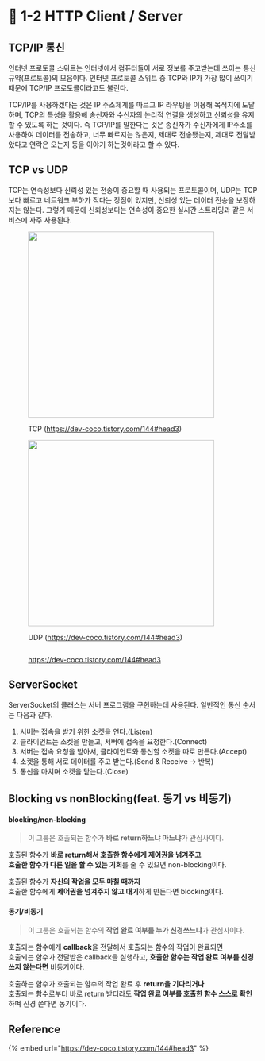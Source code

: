 # 🔸 1-2 HTTP Client / Server

## TCP/IP 통신

인터넷 프로토콜 스위트는 인터넷에서 컴퓨터들이 서로 정보를 주고받는데 쓰이는 통신규약(프로토콜)의 모음이다. 인터넷 프로토콜 스위트 중 TCP와 IP가 가장 많이 쓰이기 때문에 TCP/IP  프로토콜이라고도 불린다.

TCP/IP를 사용하겠다는 것은 IP 주소체계를 따르고 IP 라우팅을 이용해 목적지에 도달하며, TCP의 특성을 활용해 송신자와 수신자의 논리적 연결을 생성하고 신뢰성을 유지할 수 있도록 하는 것이다. 즉 TCP/IP를 말한다는 것은 송신자가 수신자에게 IP주소를 사용하여 데이터를 전송하고, 너무 빠르지는 않은지, 제대로 전송됐는지, 제대로 전달받았다고 연락은 오는지 등을 이야기 하는것이라고 할 수 있다.

## TCP vs UDP

TCP는 연속성보다 신뢰성 있는 전송이 중요할 때 사용되는 프로토콜이며, UDP는 TCP보다 빠르고 네트워크 부하가 적다는 장점이 있지만, 신뢰성 있는 데이터 전송을 보장하지는 않는다. 그렇기 때문에 신뢰성보다는 연속성이 중요한 실시간 스트리밍과 같은 서비스에 자주 사용된다.



<div align="left">

<figure><img src="https://img1.daumcdn.net/thumb/R1280x0/?scode=mtistory2&#x26;fname=https%3A%2F%2Fblog.kakaocdn.net%2Fdn%2Fx7IGo%2FbtrsW8REhYz%2FjlnTXXNDAb4S6Qg4QCxwDk%2Fimg.png" alt="" width="375"><figcaption><p>TCP (<a href="https://dev-coco.tistory.com/144#head3">https://dev-coco.tistory.com/144#head3</a>)</p></figcaption></figure>

 

<figure><img src="https://img1.daumcdn.net/thumb/R1280x0/?scode=mtistory2&#x26;fname=https%3A%2F%2Fblog.kakaocdn.net%2Fdn%2F2ndZ1%2FbtrsW9bZXKB%2FOSV6HaJn7hTxO3eBKXSOV1%2Fimg.png" alt="" width="375"><figcaption><p>UDP (<a href="https://dev-coco.tistory.com/144#head3">https://dev-coco.tistory.com/144#head3</a>)</p></figcaption></figure>

</div>

<figure><img src="https://files.gitbook.com/v0/b/gitbook-x-prod.appspot.com/o/spaces%2FKTqtjyDTEKUU15PgTVZb%2Fuploads%2Fj4jK3hzlkubY1waqLJwy%2F%E1%84%89%E1%85%B3%E1%84%8F%E1%85%B3%E1%84%85%E1%85%B5%E1%86%AB%E1%84%89%E1%85%A3%E1%86%BA%202024-01-26%20%E1%84%8B%E1%85%A9%E1%84%92%E1%85%AE%205.48.22.png?alt=media&#x26;token=141f5cf3-a27f-468e-9362-57e6f3ddce26" alt=""><figcaption><p><a href="https://dev-coco.tistory.com/144#head3">https://dev-coco.tistory.com/144#head3</a></p></figcaption></figure>

## ServerSocket

ServerSocket의 클래스는 서버 프로그램을 구현하는데 사용된다. 일반적인 통신 순서는 다음과 같다.

1. 서버는 접속을 받기 위한 소켓을 연다.(Listen)
2. 클라이언트는 소켓을 만들고, 서버에 접속을 요청한다.(Connect)
3. 서버는 접속 요청을 받아서, 클라이언트와 통신할 소켓을 따로 만든다.(Accept)
4. 소켓을 통해 서로 데이터를 주고 받는다.(Send & Receive -> 반복)
5. 통신을 마치며 소켓을 닫는다.(Close)

## Blocking vs nonBlocking(feat. 동기 vs 비동기)

#### blocking/non-blocking <a href="#blockingnon-blocking" id="blockingnon-blocking"></a>

> 이 그룹은 호출되는 함수가 **바로 return하느냐 마느냐**가 관심사이다.

호출된 함수가 **바로 return해서 호출한 함수에게 제어권을 넘겨주고**\
**호출한 함수가 다른 일을 할 수 있는 기회**를 줄 수 있으면 non-blocking이다.

호출된 함수가 **자신의 작업을 모두 마칠 때까지**\
호출한 함수에게 **제어권을 넘겨주지 않고 대기**하게 만든다면 blocking이다.

#### 동기/비동기 <a href="#undefined" id="undefined"></a>

> 이 그룹은 호출되는 함수의 **작업 완료 여부를 누가 신경쓰느냐**가 관심사이다.

호출되는 함수에게 **callback**을 전달해서 호출되는 함수의 작업이 완료되면\
호출되는 함수가 전달받은 callback을 실행하고, **호출한 함수는 작업 완료 여부를 신경쓰지 않는다면** 비동기이다.

호출하는 함수가 호출되는 함수의 작업 완료 후 **return을 기다리거나**\
호출되는 함수로부터 바로 return 받더라도 **작업 완료 여부를 호출한 함수 스스로 확인**하며 신경 쓴다면 동기이다.

## Reference

{% embed url="https://dev-coco.tistory.com/144#head3" %}




